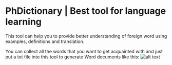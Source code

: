 # PhDictionary | Best tool for language learning

This tool can help you to provide better understanding of foreign word using examples, definitions and translation.

You can collect all the words that you want to get acquainted with and just put a txt file into this tool to generate Word documents like this:
![alt text](https://github.com//RediIVIideR/PhDictionary/examples/fr-eng.jpg?raw=true)

